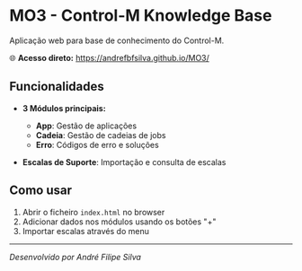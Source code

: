 # MO3 - Control-M Knowledge Base

Aplicação web para base de conhecimento do Control-M.

🌐 **Acesso direto:** https://andrefbfsilva.github.io/MO3/

## Funcionalidades

- **3 Módulos principais:**
  - **App**: Gestão de aplicações
  - **Cadeia**: Gestão de cadeias de jobs
  - **Erro**: Códigos de erro e soluções

- **Escalas de Suporte**: Importação e consulta de escalas

## Como usar

1. Abrir o ficheiro `index.html` no browser
2. Adicionar dados nos módulos usando os botões "+"
3. Importar escalas através do menu

---
*Desenvolvido por André Filipe Silva*